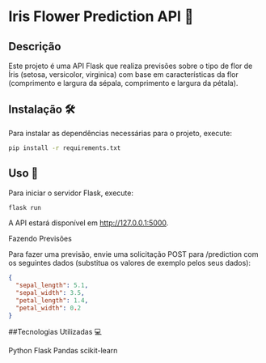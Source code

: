 # Iris Flower Prediction API 🌸

## Descrição
Este projeto é uma API Flask que realiza previsões sobre o tipo de flor de Íris (setosa, versicolor, virginica) com base em características da flor (comprimento e largura da sépala, comprimento e largura da pétala).

## Instalação 🛠️
Para instalar as dependências necessárias para o projeto, execute:

```bash
pip install -r requirements.txt
```

## Uso 🚀

Para iniciar o servidor Flask, execute:

```bash
flask run
```
A API estará disponível em http://127.0.0.1:5000.

Fazendo Previsões

Para fazer uma previsão, envie uma solicitação POST para /prediction com os seguintes dados (substitua os valores de exemplo pelos seus dados):


```json
{
  "sepal_length": 5.1,
  "sepal_width": 3.5,
  "petal_length": 1.4,
  "petal_width": 0.2
}
```

##Tecnologias Utilizadas 💻

  Python
    Flask
    Pandas
    scikit-learn
